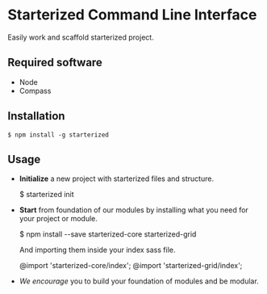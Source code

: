 Starterized Command Line Interface
==================================

Easily work and scaffold starterized project.

Required software
-----------------

* Node
* Compass

Installation
------------

    $ npm install -g starterized

Usage
-----

* **Initialize** a new project with starterized files and structure.

    $ starterized init

* **Start** from foundation of our modules by installing what you need
  for your project or module.

    $ npm install --save starterized-core starterized-grid

  And importing them inside your index sass file.

    @import 'starterized-core/index';
    @import 'starterized-grid/index';

* *We encourage* you to build your foundation of modules and be modular.
